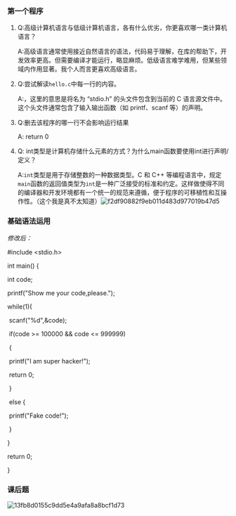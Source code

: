 ### 第一个程序

1. Q:高级计算机语言与低级计算机语言，各有什么优劣，你更喜欢哪一类计算机语言？

     A:高级语言通常使用接近自然语言的语法，代码易于理解，在库的帮助下，开发效率更高。但需要编译才能运行，略显麻烦。低级语言难学难用，但某些领域内作用显著。我个人而言更喜欢高级语言。

2. Q:尝试解读`hello.c`中每一行的内容。

   A:，这里的意思是将名为 “stdio.h” 的头文件包含到当前的 C 语言源文件中。这个头文件通常包含了输入输出函数（如 printf、scanf 等）的声明。

3. Q:删去该程序的哪一行不会影响运行结果

   A: return 0

4. Q: int类型是计算机存储什么元素的方式？为什么main函数要使用int进行声明/定义？

   A:`int`类型是用于存储整数的一种数据类型。C 和 C++ 等编程语言中，规定`main`函数的返回值类型为`int`是一种广泛接受的标准和约定。这样做使得不同的编译器和开发环境都有一个统一的规范来遵循，便于程序的可移植性和互操作性。（这个我是真不太知道）![f2df90882f9eb011d483d977019b47d5](C:\Users\13956\Desktop\f2df90882f9eb011d483d977019b47d5.png)

### 基础语法运用

*修改后：*

\#include <stdio.h>

int main() {

  int code;

  printf("Show me your code,please.");

  while(1){

​    scanf("%d",&code);

​    if(code >= 100000 && code <= 999999)

​    {

​    printf("I am super hacker!");

​    return 0;

​    }

​    else {

​      printf("Fake code!");

​       }

  

}

  return 0;

}

### 课后题

![13fb8d0155c9dd5e4a9afa8a8bcf1d73](C:\Users\13956\Desktop\13fb8d0155c9dd5e4a9afa8a8bcf1d73.png)